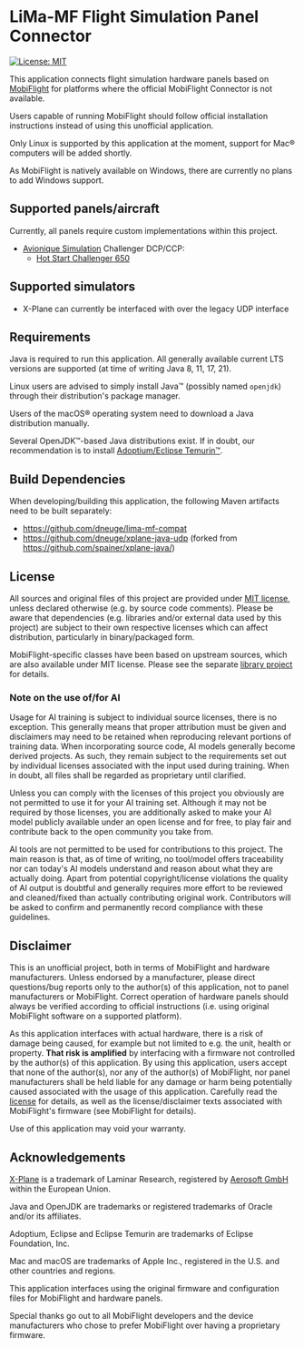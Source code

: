 # LiMa-MF Flight Simulation Panel Connector

[![License: MIT](https://img.shields.io/badge/license-MIT-blue.svg)](LICENSE.md)

This application connects flight simulation hardware panels based on [MobiFlight](https://www.mobiflight.com/) for platforms where the
official MobiFlight Connector is not available.

Users capable of running MobiFlight should follow official installation instructions instead of using this unofficial
application.

Only Linux is supported by this application at the moment, support for Mac® computers will be added shortly.

As MobiFlight is natively available on Windows, there are currently no plans to add Windows support.

## Supported panels/aircraft

Currently, all panels require custom implementations within this project.

* [Avionique Simulation](https://avioniquesimulation.com/) Challenger DCP/CCP:
    * [Hot Start Challenger 650](https://www.x-aviation.com/catalog/product_info.php/take-command-hot-start-challenger-650-p-212)

## Supported simulators

* X-Plane can currently be interfaced with over the legacy UDP interface

## Requirements

Java is required to run this application. All generally available current LTS versions are supported (at time of writing
Java 8, 11, 17, 21).

Linux users are advised to simply install Java™ (possibly named `openjdk`) through their distribution's package manager.

Users of the macOS® operating system need to download a Java distribution manually.

Several OpenJDK™-based Java distributions exist. If in doubt, our recommendation is to install
[Adoptium/Eclipse Temurin™](https://adoptium.net).

## Build Dependencies

When developing/building this application, the following Maven artifacts need to be built separately:

* https://github.com/dneuge/lima-mf-compat
* https://github.com/dneuge/xplane-java-udp (forked from https://github.com/spainer/xplane-java/)

## License

All sources and original files of this project are provided under [MIT license](LICENSE.md), unless declared otherwise
(e.g. by source code comments). Please be aware that dependencies (e.g. libraries and/or external data used by this
project) are subject to their own respective licenses which can affect distribution, particularly in binary/packaged
form.

MobiFlight-specific classes have been based on upstream sources, which are also available under MIT license. Please
see the separate [library project](https://github.com/dneuge/lima-mf-compat) for details.

### Note on the use of/for AI

Usage for AI training is subject to individual source licenses, there is no exception. This generally means that proper
attribution must be given and disclaimers may need to be retained when reproducing relevant portions of training data.
When incorporating source code, AI models generally become derived projects. As such, they remain subject to the
requirements set out by individual licenses associated with the input used during training. When in doubt, all files
shall be regarded as proprietary until clarified.

Unless you can comply with the licenses of this project you obviously are not permitted to use it for your AI training
set. Although it may not be required by those licenses, you are additionally asked to make your AI model publicly
available under an open license and for free, to play fair and contribute back to the open community you take from.

AI tools are not permitted to be used for contributions to this project. The main reason is that, as of time of writing,
no tool/model offers traceability nor can today's AI models understand and reason about what they are actually doing.
Apart from potential copyright/license violations the quality of AI output is doubtful and generally requires more
effort to be reviewed and cleaned/fixed than actually contributing original work. Contributors will be asked to confirm
and permanently record compliance with these guidelines.

## Disclaimer

This is an unofficial project, both in terms of MobiFlight and hardware manufacturers. Unless endorsed by a
manufacturer, please direct questions/bug reports only to the author(s) of this application, not to panel manufacturers
or MobiFlight. Correct operation of hardware panels should always be verified according to official instructions
(i.e. using original MobiFlight software on a supported platform).

As this application interfaces with actual hardware, there is a risk of damage being caused, for example but not limited
to e.g. the unit, health or property. **That risk is amplified** by interfacing with a firmware not controlled by the
author(s) of this application. By using this application, users accept that none of the author(s), nor any of the
author(s) of MobiFlight, nor panel manufacturers shall be held liable for any damage or harm being potentially caused
associated with the usage of this application. Carefully read the [license](LICENSE.md) for details, as well as the
license/disclaimer texts associated with MobiFlight's firmware (see MobiFlight for details).

Use of this application may void your warranty.

## Acknowledgements

[X-Plane](https://www.x-plane.com/) is a trademark of Laminar Research, registered by [Aerosoft GmbH](https://www.aerosoft.com/) within the European Union.

Java and OpenJDK are trademarks or registered trademarks of Oracle and/or its affiliates.

Adoptium, Eclipse and Eclipse Temurin are trademarks of Eclipse Foundation, Inc.

Mac and macOS are trademarks of Apple Inc., registered in the U.S. and other countries and regions.

This application interfaces using the original firmware and configuration files for MobiFlight and hardware panels.

Special thanks go out to all MobiFlight developers and the device manufacturers who chose to prefer MobiFlight over
having a proprietary firmware.

